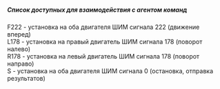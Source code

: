 ##### Список доступных для взаимодействия с агентом команд  
  F222 - установка на оба двигателя ШИМ сигнала 222 (движение вперед)  
  L178 - установка на правый двигатель ШИМ сигнала 178 (поворот налево)  
  R178 - установка на левый двигатель ШИМ сигнала 178 (поворот направо)  
  S - установка на оба двигателя ШИМ сигнала 0 (остановка, отправка результатов)  
